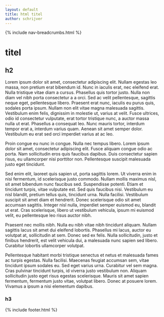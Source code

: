 ```yaml
---
layout: default
title: html titel
author: schrijver
---
```


{% include nav-breadcrumbs.html %}

# titel
## h2
Lorem ipsum dolor sit amet, consectetur adipiscing elit. Nullam egestas leo massa, non pretium erat bibendum id. Nunc in iaculis erat, nec eleifend erat. Nulla tristique vitae diam a cursus. Phasellus quis tortor justo. Nulla non diam vel nibh porta consectetur a a orci. Sed ac velit pellentesque, sagittis neque eget, pellentesque libero. Praesent erat nunc, iaculis eu purus quis, sodales porta ipsum. Nullam non elit vitae magna malesuada sagittis. Vestibulum enim felis, dignissim in molestie ut, varius at velit. Fusce ultrices, odio id consectetur vulputate, erat tortor tristique nunc, a auctor massa nulla ut erat. Phasellus a consequat leo. Nunc mauris tortor, interdum tempor erat a, interdum varius quam. Aenean sit amet semper dolor. Vestibulum eu erat sed orci imperdiet varius at ac leo.

Proin congue eu nunc in congue. Nulla nec tempus libero. Lorem ipsum dolor sit amet, consectetur adipiscing elit. Fusce aliquam congue odio ac porta. Nam sollicitudin eros quis faucibus dapibus. Duis consectetur sapien risus, eu ullamcorper nisi porttitor non. Pellentesque suscipit malesuada justo eget tincidunt.

Sed enim elit, laoreet quis sapien ut, porta sagittis lorem. Ut viverra enim in nisi fermentum, id scelerisque justo commodo. Nullam mollis maximus nisl, sit amet bibendum nunc faucibus sed. Suspendisse potenti. Etiam et tincidunt turpis, vitae vulputate est. Sed quis faucibus nisi. Vestibulum eu nisl blandit, pretium tellus quis, tincidunt urna. Nulla facilisi. Vestibulum suscipit sit amet diam et hendrerit. Donec scelerisque odio sit amet accumsan sagittis. Integer nisl nulla, imperdiet semper euismod eu, blandit ut erat. Cras scelerisque, libero ut vestibulum vehicula, ipsum mi euismod velit, eu pellentesque leo risus auctor nibh.

Praesent nec mollis nibh. Nulla eu nibh vitae nibh tincidunt aliquam. Nullam sagittis lacus sit amet dui eleifend lobortis. Phasellus mi lacus, auctor eu volutpat at, sollicitudin at sem. Donec sed ex felis. Nulla sollicitudin, justo et finibus hendrerit, est velit vehicula dui, a malesuada nunc sapien sed libero. Curabitur lobortis ullamcorper volutpat.

Pellentesque habitant morbi tristique senectus et netus et malesuada fames ac turpis egestas. Nulla facilisi. Maecenas feugiat accumsan sem, vitae tincidunt ipsum sodales eu. Sed eget varius urna. Curabitur vel sem magna. Cras pulvinar tincidunt turpis, id viverra justo vestibulum non. Aliquam sollicitudin justo eget risus egestas scelerisque. Mauris sit amet sapien fermentum, fermentum justo vitae, volutpat libero. Donec at posuere lorem. Vivamus a ipsum a nisi elementum dapibus.
### h3


{% include footer.html %}
